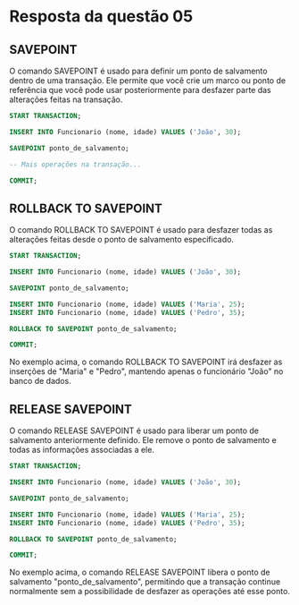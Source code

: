 # Resposta da questão 05

## SAVEPOINT

O comando SAVEPOINT é usado para definir um ponto de salvamento dentro de uma
transação. Ele permite que você crie um marco ou ponto de referência que você
pode usar posteriormente para desfazer parte das alterações feitas na transação.

```sql
START TRANSACTION;

INSERT INTO Funcionario (nome, idade) VALUES ('João', 30);

SAVEPOINT ponto_de_salvamento;

-- Mais operações na transação...

COMMIT;
```

## ROLLBACK TO SAVEPOINT

O comando ROLLBACK TO SAVEPOINT é usado para desfazer todas as alterações feitas
desde o ponto de salvamento especificado.

```sql
START TRANSACTION;

INSERT INTO Funcionario (nome, idade) VALUES ('João', 30);

SAVEPOINT ponto_de_salvamento;

INSERT INTO Funcionario (nome, idade) VALUES ('Maria', 25);
INSERT INTO Funcionario (nome, idade) VALUES ('Pedro', 35);

ROLLBACK TO SAVEPOINT ponto_de_salvamento;

COMMIT;
```

No exemplo acima, o comando ROLLBACK TO SAVEPOINT irá desfazer as inserções de
"Maria" e "Pedro", mantendo apenas o funcionário "João" no banco de dados.

## RELEASE SAVEPOINT

O comando RELEASE SAVEPOINT é usado para liberar um ponto de salvamento
anteriormente definido. Ele remove o ponto de salvamento e todas as informações
associadas a ele.

```sql
START TRANSACTION;

INSERT INTO Funcionario (nome, idade) VALUES ('João', 30);

SAVEPOINT ponto_de_salvamento;

INSERT INTO Funcionario (nome, idade) VALUES ('Maria', 25);
INSERT INTO Funcionario (nome, idade) VALUES ('Pedro', 35);

ROLLBACK TO SAVEPOINT ponto_de_salvamento;

COMMIT;
```

No exemplo acima, o comando RELEASE SAVEPOINT libera o ponto de salvamento "ponto_de_salvamento", permitindo que a transação continue normalmente sem a
possibilidade de desfazer as operações até esse ponto.
